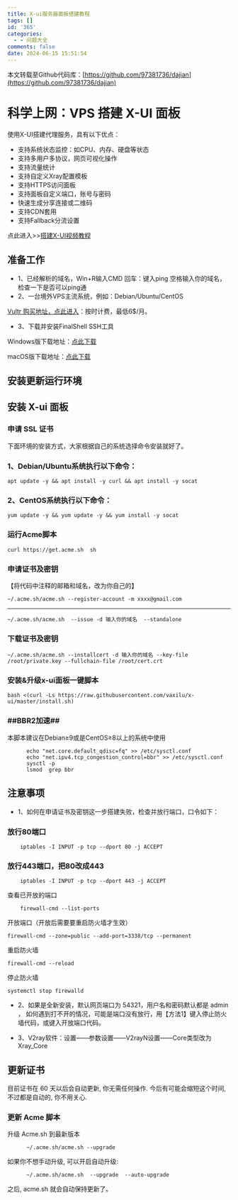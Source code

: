 ```yaml
---
title: X-ui服务器面板搭建教程
tags: []
id: '365'
categories:
  - - 问题大全
comments: false
date: 2024-06-15 15:51:54
---
```


本文转载至Github代码库：[https://github.com/97381736/dajian](https://github.com/97381736/dajian)

# 科学上网：VPS 搭建 X-UI 面板

使用X-UI搭建代理服务，具有以下优点：

*   支持系统状态监控：如CPU、内存、硬盘等状态
*   支持多用户多协议，网页可视化操作
*   支持流量统计
*   支持自定义Xray配置模板
*   支持HTTPS访问面板
*   支持面板自定义端口，账号与密码
*   快速生成分享连接或二维码
*   支持CDN套用
*   支持Fallback分流设置

点此进入>>[搭建X-UI视频教程](https://youtu.be/n5koU-pj094)

## 准备工作

*   1、已经解析的域名，Win+R输入CMD 回车：键入ping 空格输入你的域名，检查一下是否可以ping通
*   2、一台境外VPS主流系统，例如：Debian/Ubuntu/CentOS

[Vultr 购买地址，点此进入](https://www.vultr.com/?ref=8941832-8H)：按时计费，最低6$/月。

*   3、下载并安装FinalShell SSH工具

Windows版下载地址：[点此下载](http://www.hostbuf.com/downloads/finalshell_install.exe)

macOS版下载地址：[点此下载](http://www.hostbuf.com/downloads/finalshell_install.pkg)

## 安装更新运行环境

## 安装 X-ui 面板

### 申请 SSL 证书

下面环境的安装方式，大家根据自己的系统选择命令安装就好了。

### 1、Debian/Ubuntu系统执行以下命令：

```
apt update -y && apt install -y curl && apt install -y socat
```

### 2、CentOS系统执行以下命令：

```
yum update -y && yum update -y && yum install -y socat
```

### 运行Acme脚本

```
curl https://get.acme.sh  sh
```

### 申请证书及密钥

【将代码中注释的邮箱和域名，改为你自己的】

```
~/.acme.sh/acme.sh --register-account -m xxxx@gmail.com
```

* * *

```
~/.acme.sh/acme.sh  --issue -d 输入你的域名  --standalone
```

### 下载证书及密钥

```
~/.acme.sh/acme.sh --installcert -d 输入你的域名 --key-file /root/private.key --fullchain-file /root/cert.crt
```

### 安装&升级x-ui面板一键脚本

```
bash <(curl -Ls https://raw.githubusercontent.com/vaxilu/x-ui/master/install.sh)
```

### ##BBR2加速##

本脚本建议在Debian≥9或是CentOS≥8以上的系统中使用

```
      echo "net.core.default_qdisc=fq" >> /etc/sysctl.conf
      echo "net.ipv4.tcp_congestion_control=bbr" >> /etc/sysctl.conf
      sysctl -p
      lsmod  grep bbr
```

## 注意事项

*   1、如何在申请证书及密钥这一步搭建失败，检查并放行端口，口令如下：

### 放行80端口

```
    iptables -I INPUT -p tcp --dport 80 -j ACCEPT
```

### 放行443端口，把80改成443

```
    iptables -I INPUT -p tcp --dport 443 -j ACCEPT
```

查看已开放的端口

```
    firewall-cmd --list-ports
```

开放端口（开放后需要要重启防火墙才生效）

```
firewall-cmd --zone=public --add-port=3338/tcp --permanent
```

重启防火墙

```
firewall-cmd --reload
```

停止防火墙

```
systemctl stop firewalld
```

*   2、如果是全新安装，默认网页端口为 54321，用户名和密码默认都是 admin ， 如何遇到打不开的情况，可能是端口没有放行，用【方法1】键入停止防火墙代码，或键入开放端口代码。
    
*   3、V2ray软件：设置——参数设置——V2rayN设置——Core类型改为Xray\_Core
    

## 更新证书

目前证书在 60 天以后会自动更新, 你无需任何操作. 今后有可能会缩短这个时间, 不过都是自动的, 你不用关心.

### 更新 Acme 脚本

升级 Acme.sh 到最新版本

```
      ~/.acme.sh/acme.sh --upgrade
```

如果你不想手动升级, 可以开启自动升级:

```
      ~/.acme.sh/acme.sh  --upgrade  --auto-upgrade
```

之后, acme.sh 就会自动保持更新了。